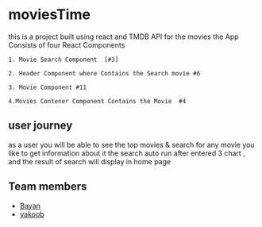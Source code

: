 # moviesTime

this is a project built using react and TMDB API for the movies
the App Consists of four React Components 
    
    1. Movie Search Component  [#3]
    
    2. Header Component where Contains the Search movie #6
    
    3. Movie Component #11
    
    4.Movies Contener Component Contains the Movie  #4

## user journey
as a user you will be able to see the top movies & search for any movie you like to get information about it
the search auto run after entered 3 chart , and the result of search will display in home page

## Team members
- [Bayan](https://github.com/bayan-404)
- [yakoob](https://github.com/YakoobHammouri)
